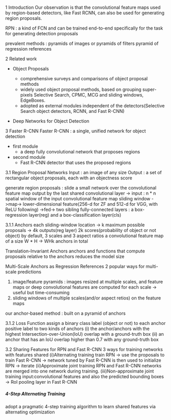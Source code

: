 1 Introduction
Our observation is that the convolutional feature maps used by region-based detectors, like Fast RCNN, can also be used  for generating region proposals.

RPN : a kind of FCN and can be trained end-to-end specifically for the task for generating detection proposals

prevalent methods : pyramids of images or pyramids of filters
pyramid of regression references

2 Related work
- Object Proposals
    - comprehensive surveys and comparisons of object proposal methods
    - widely used object proposal methods, based on grouping super-pixels Selective Search, CPMC, MCG and sliding windows, EdgeBoxes.
    - adopted as external modules independent of the detectors(Selective Search object detectors, RCNN, and Fast R-CNN)

- Deep Networks for Object Detection

3 Faster R-CNN
Faster R-CNN : a single, unified network for object detection
- first module
    - a deep fully convolutional network that proposes regions
- second module
    - Fast R-CNN detector that uses the proposed regions

3.1 Region Proposal Networks
Input : an image of any size
Output : a set of rectangular object proposals, each with an objectness score

generate region proposals : slide a small network over the convolutional feature map output by the last shared convolutional layer -> input : n * n spatial window of the input convolutional feature map
sliding window ->map-> lower-dimensional feature(256-d for ZF and 512-d for VGG, with ReLU following) ->fed-> two sibling fully-connected layers : a box-regression layer(reg) and a box-classification layer(cls)

3.1.1 Anchors
each sliding-window location -> k maximum possible proposals -> 4k outputs(reg layer) 2k scores(probability of object or not object)
by default, 3 scales and 3 aspect ratios
a convolutional feature map of a size W * H -> WHk anchors in total

Translation-Invariant Anchors
anchors and functions that compute proposals relative to the anchors
reduces the model size

Multi-Scale Anchors as Regression References
2 popular ways for multi-scale predictions
1. image/feature pyramids : images resized at multiple scales, and feature maps or deep convolutional features are computed for each scale -> useful but time-consuming
2. sliding windows of multiple scales(and/or aspect retios) on the feature maps

our anchor-based method : built on a pyramid of anchors

3.1.2 Loss Function
assign a binary class label (object or not) to each anchor
positive label to two kinds of anchors
(i) the anchor/anchors with the highest Intersection-over-Union(IoU) overlap with a ground-truth box
(ii) an anchor that has an IoU overlap higher than 0.7 with any ground-truth box

3.2 Sharing Features for RPN and Fast R-CNN
3 ways for training networks with features shared
(i)Alternating training
train RPN -> use the proposals to train Fast R-CNN -> network tuned by Fast R-CNN is then used to initialize RPN -> iterate
(ii)Approximate joint training
RPN and Fast R-CNN networks are merged into one network during training.
(iii)Non-approximate joint training
input:convolutional features and also the predicted bounding boxes -> RoI pooling layer in Fast R-CNN

##### 4-Step Alternating Training

adopt a pragmatic 4-step training algorithm to learn shared features via alternating optimization

